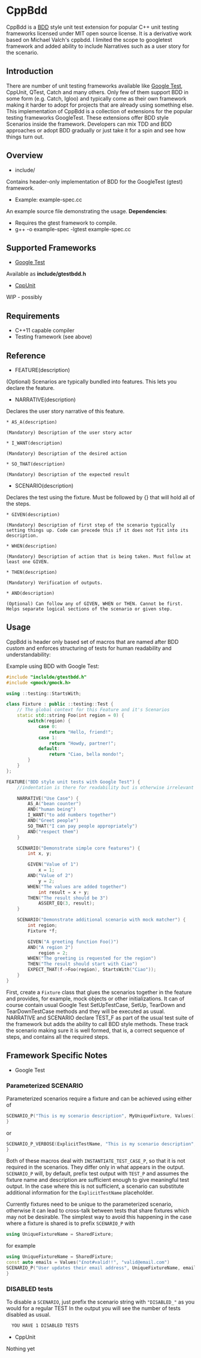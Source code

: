 # CppBdd #
CppBdd is a [BDD](https://en.wikipedia.org/wiki/Behavior-driven_development) style unit test extension for popular C++ unit testing frameworks licensed under MIT open source license. It is a derivative work based on Michael Valch's cppbdd. I limited
the scope to googletest framework and added ability to include Narratives such as
a user story for the scenario.


## Introduction ##
There are number of unit testing frameworks available like [Google Test]( https://github.com/google/googletest ), CppUnit, QTest, Catch and many others. Only few of them support BDD in some form (e.g. Catch, Igloo) and typically come as their own framework making it harder to adopt for projects that are already using something else. This implementation of CppBdd is a collection of extensions for the popular
testing frameworks GoogleTest. These extensions offer BDD style Scenarios inside the framework. Developers can mix TDD and BDD approaches or adopt BDD gradually or just take it for a spin and see how things turn out.


## Overview ##

* include/

Contains header-only implementation of BDD for the GoogleTest (gtest) framework.

* Example: example-spec.cc

An example source file demonstrating the usage.
__Dependencies__:
* Requires the gtest framework to compile.
* g++ -o example-spec -lgtest example-spec.cc


## Supported Frameworks ##

* [Google Test]( https://github.com/google/googletest )

Available as **include/gtestbdd.h**

* [CppUnit]( https://sourceforge.net/projects/cppunit/ )

WIP - possibly

## Requirements ##

* C++11 capable compiler
* Testing framework (see above)


## Reference ##

* FEATURE(description)

(Optional) Scenarios are typically bundled into features. This lets you declare the feature.

* NARRATIVE(description)

Declares the user story narrative of this feature.

    * AS_A(description)

    (Mandatory) Description of the user story actor

    * I_WANT(description)

    (Mandatory) Description of the desired action

    * SO_THAT(description)

    (Mandatory) Description of the expected result

* SCENARIO(description)

Declares the test using the fixture. Must be followed by {} that will hold all of the steps.

    * GIVEN(description)

    (Mandatory) Description of first step of the scenario typically setting things up. Code can precede this if it does not fit into its description.

    * WHEN(description)

    (Mandatory) Description of action that is being taken. Must follow at least one GIVEN.

    * THEN(description)

    (Mandatory) Verification of outputs.

    * AND(description)

    (Optional) Can follow any of GIVEN, WHEN or THEN. Cannot be first. Helps separate logical sections of the scenario or given step.


## Usage ##

CppBdd is header only based set of macros that are named after BDD custom and enforces structuring of tests for human readability and understandability: 

Example using BDD with Google Test:

```cpp
#include "inclulde/gtestbdd.h"
#include <gmock/gmock.h>

using ::testing::StartsWith;

class Fixture : public ::testing::Test {
    // The global context for this Feature and it's Scenarios
    static std::string Foo(int region = 0) {
        switch(region) {
            case 0:
                return "Hello, friend!";
            case 1:
                return "Howdy, partner!";
            default:
                return "Ciao, bella mondo!";
        }
    }
};

FEATURE("BDD style unit tests with Google Test") {
    //indentation is there for readability but is otherwise irrelevant

    NARRATIVE("Use Case") {
        AS_A("bean counter")
        AND("human being")
        I_WANT("to add numbers together")
        AND("Greet people")
        SO_THAT("I can pay people appropriately")
        AND("respect them")
    }

    SCENARIO("Demonstrate simple core features") {
        int x, y;

        GIVEN("Value of 1")
            x = 1;
        AND("Value of 2")
            y = 2;
        WHEN("The values are added together")
            int result = x + y;
        THEN("The result should be 3")
            ASSERT_EQ(3, result);
    }

    SCENARIO("Demonstrate additional scenario with mock matcher") {
        int region;
        Fixture *f;

        GIVEN("A greeting function Foo()")
        AND("A region 2")
            region = 2;
        WHEN("The greeting is requested for the region")
        THEN("The result should start with Ciao")
        EXPECT_THAT(f->Foo(region), StartsWith("Ciao"));
    }
}
```

First, create a `Fixture` class that glues the scenarios together in the feature and provides, for example, mock objects or other initializations. It can of course contain usual Google Test SetUpTestCase, SetUp, TearDown and TearDownTestCase methods and they will be executed as usual. NARRATIVE and SCENARIO declare TEST_F as part of the usual test suite of the framework but adds the ability to call BDD style methods. These track the scenario making sure it is well formed, that is, a correct sequence of steps, and contains all the required steps.

## Framework Specific Notes ##

* Google Test

### Parameterized SCENARIO

Parameterized scenarios require a fixture and can be achieved using either of 

```cpp
SCENARIO_P("This is my scenario description", MyUniqueFixture, Values()) {
}
```
or
```cpp
SCENARIO_P_VERBOSE(ExplicitTestName, "This is my scenario description", MyFixture, Values(..)) {
}
```

Both of these macros deal with `INSTANTIATE_TEST_CASE_P`, so that it is not required in the scenarios.
They differ only in what appears in the output. `SCENARIO_P` will, by default, prefix test output with
`TEST_P` and assumes the fixture name and description are sufficient enough to give meaningful test output.
In the case where this is not sufficient, a scenario can substitute additional information for the `ExplicitTestName` placeholder.

Currently fixtures need to be unique to the parameterized scenario, otherwise it can lead to cross-talk between tests that share
fixtures which may not be desirable. The simplest way to avoid this happening in the case where a fixture is shared
is to prefix `SCENARIO_P` with

```cpp
using UniqueFixtureName = SharedFixture;
```

for example 

```cpp
using UniqueFixtureName = SharedFixture;
const auto emails = Values("£not#valid!!", "valid@email.com")
SCENARIO_P("User updates their email address", UniqueFixtureName, emails) {
}
```

### DISABLED tests

To disable a `SCENARIO`, just prefix the scenario string with `"DISABLED_"` as you would for a regular TEST
In the output you will see the number of tests disabled as usual.

```bash
  YOU HAVE 1 DISABLED TESTS
```

* CppUnit

Nothing yet
